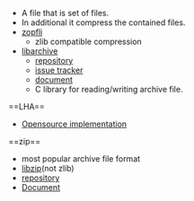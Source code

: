 * A file that is set of files.
* In additional it compress the contained files.
* [zopfli](https://code.google.com/p/zopfli/)
  * zlib compatible compression
* [libarchive](http://www.libarchive.org/)
  * [repository](https://github.com/libarchive/libarchive)
  * [issue tracker](https://code.google.com/p/libarchive/issues/list)
  * [document](https://github.com/libarchive/libarchive/wiki/ManualPages)
  * C library for reading/writing archive file.

==LHA==
* [Opensource implementation](https://github.com/fragglet/lhasa)

==zip==
* most popular archive file format
* [libzip](http://www.nih.at/libzip/)(not zlib)
* [repository](http://hg.nih.at/libzip/)
* [Document](http://nih.at/libzip/libzip.html)